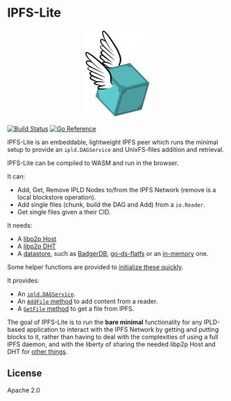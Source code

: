 # IPFS-Lite

<p align="center">
<img src="logo.png" alt="ipfs-lite" title="ipfs-lite" />
</p>

[![Build Status](https://github.com/hsanjuan/ipfs-lite/actions/workflows/go.yml/badge.svg)](https://github.com/hsanjuan/ipfs-lite/actions/workflows/go.yml)
[![Go Reference](https://pkg.go.dev/badge/github.com/hsanjuan/ipfs-lite.svg)](https://pkg.go.dev/github.com/hsanjuan/ipfs-lite)

IPFS-Lite is an embeddable, lightweight IPFS peer which runs the minimal setup
to provide an `ipld.DAGService` and UnixFS-files addition and retrieval.

IPFS-Lite can be compiled to WASM and run in the browser.

It can:

* Add, Get, Remove IPLD Nodes to/from the IPFS Network (remove is a local blockstore operation).
* Add single files (chunk, build the DAG and Add) from a `io.Reader`.
* Get single files given a their CID.

It needs:

* A [libp2p Host](https://pkg.go.dev/github.com/libp2p/go-libp2p#New)
* A [libp2p DHT](https://pkg.go.dev/github.com/libp2p/go-libp2p-kad-dht#New)
* A [datastore](https://pkg.go.dev/github.com/ipfs/go-datastore), such as [BadgerDB](https://pkg.go.dev/github.com/ipfs/go-ds-badger), [go-ds-flatfs](https://pkg.go.dev/github.com/ipfs/go-ds-flatfs) or an [in-memory](https://pkg.go.dev/github.com/hsanjuan/ipfs-lite#NewInMemoryDatastore) one.

Some helper functions are provided to
[initialize these quickly](https://pkg.go.dev/github.com/hsanjuan/ipfs-lite#SetupLibp2p).

It provides:

* An [`ipld.DAGService`](https://pkg.go.dev/github.com/ipfs/go-ipld-format#DAGService).
* An [`AddFile` method](https://pkg.go.dev/github.com/hsanjuan/ipfs-lite#Peer.AddFile) to add content from a reader.
* A [`GetFile` method](https://pkg.go.dev/github.com/hsanjuan/ipfs-lite#Peer.GetFile) to get a file from IPFS.

The goal of IPFS-Lite is to run the **bare minimal** functionality for any
IPLD-based application to interact with the IPFS Network by getting and
putting blocks to it, rather than having to deal with the complexities of
using a full IPFS daemon, and with the liberty of sharing the needed libp2p
Host and DHT for [other things](https://github.com/ipfs/go-ds-crdt).

## License

Apache 2.0
